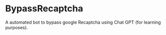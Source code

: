 # BypassRecaptcha
A automated bot to bypass google Recaptcha using Chat GPT (for learning purposes).
